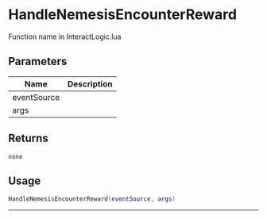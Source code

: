 # HandleNemesisEncounterReward

Function name in InteractLogic.lua

## Parameters

| Name        | Description |
| ----------- | ----------- |
| eventSource |             |
| args        |             |

## Returns

`none`

## Usage

```lua
HandleNemesisEncounterReward(eventSource, args)
```

---
